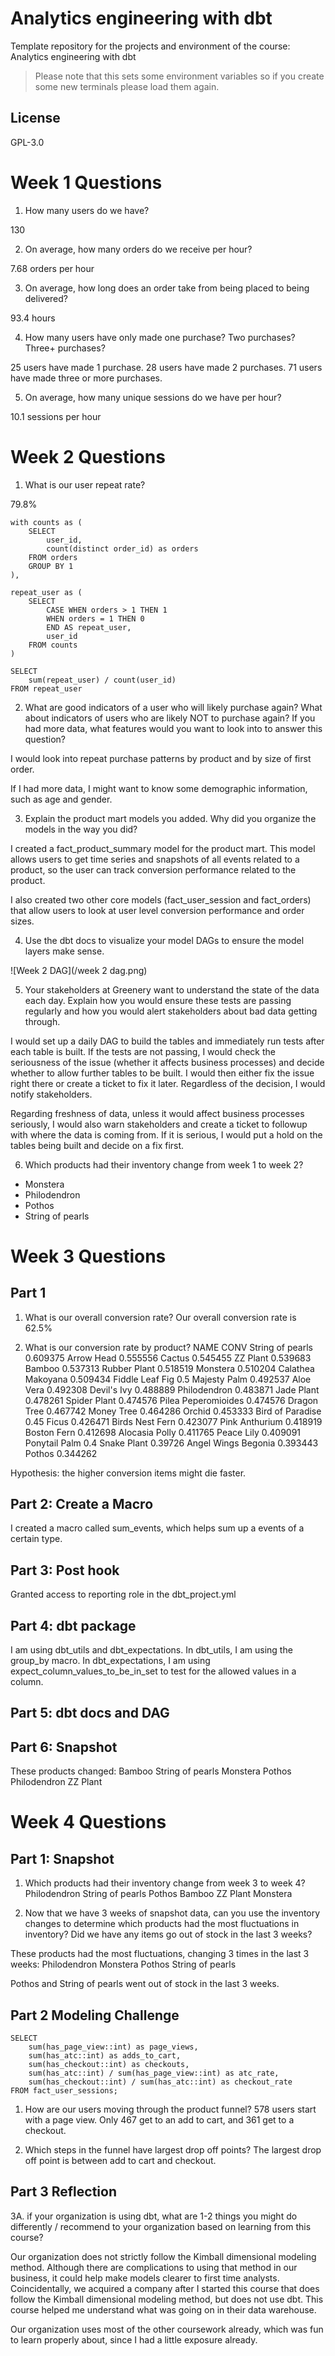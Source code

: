 # Analytics engineering with dbt

Template repository for the projects and environment of the course: Analytics engineering with dbt

> Please note that this sets some environment variables so if you create some new terminals please load them again.

## License
GPL-3.0

# Week 1 Questions

1. How many users do we have?

130

2. On average, how many orders do we receive per hour?

7.68 orders per hour

3. On average, how long does an order take from being placed to being delivered?

93.4 hours

4. How many users have only made one purchase? Two purchases? Three+ purchases?

25 users have made 1 purchase. 28 users have made 2 purchases. 71 users have made three or more purchases.

5. On average, how many unique sessions do we have per hour?

10.1 sessions per hour

# Week 2 Questions

1. What is our user repeat rate?

79.8%

    with counts as (
        SELECT 
            user_id,
            count(distinct order_id) as orders
        FROM orders
        GROUP BY 1
    ),

    repeat_user as (
        SELECT
            CASE WHEN orders > 1 THEN 1
            WHEN orders = 1 THEN 0
            END AS repeat_user,
            user_id
        FROM counts
    )

    SELECT
        sum(repeat_user) / count(user_id)
    FROM repeat_user

2. What are good indicators of a user who will likely purchase again? What about indicators of users who are likely NOT to purchase again? If you had more data, what features would you want to look into to answer this question?

I would look into repeat purchase patterns by product and by size of first order. 

If I had more data, I might want to know some demographic information, such as age and gender. 

3. Explain the product mart models you added. Why did you organize the models in the way you did?

I created a fact_product_summary model for the product mart. This model allows users to get time series and snapshots of all events related to a product, so the user can track conversion performance related to the product.

I also created two other core models (fact_user_session and fact_orders) that allow users to look at user level conversion performance and order sizes.

4. Use the dbt docs to visualize your model DAGs to ensure the model layers make sense.

![Week 2 DAG](/week 2 dag.png)

5. Your stakeholders at Greenery want to understand the state of the data each day. Explain how you would ensure these tests are passing regularly and how you would alert stakeholders about bad data getting through.

I would set up a daily DAG to build the tables and immediately run tests after each table is built. If the tests are not passing, I would check the seriousness of the issue (whether it affects business processes) and decide whether to allow further tables to be built. I would then either fix the issue right there or create a ticket to fix it later. Regardless of the decision, I would notify stakeholders.

Regarding freshness of data, unless it would affect business processes seriously, I would also warn stakeholders and create a ticket to followup with where the data is coming from. If it is serious, I would put a hold on the tables being built and decide on a fix first. 

6. Which products had their inventory change from week 1 to week 2? 
- Monstera
- Philodendron
- Pothos
- String of pearls

# Week 3 Questions
## Part 1
1. What is our overall conversion rate?
Our overall conversion rate is 62.5%

2. What is our conversion rate by product?
NAME	CONV
String of pearls	0.609375
Arrow Head	0.555556
Cactus	0.545455
ZZ Plant	0.539683
Bamboo	0.537313
Rubber Plant	0.518519
Monstera	0.510204
Calathea Makoyana	0.509434
Fiddle Leaf Fig	0.5
Majesty Palm	0.492537
Aloe Vera	0.492308
Devil's Ivy	0.488889
Philodendron	0.483871
Jade Plant	0.478261
Spider Plant	0.474576
Pilea Peperomioides	0.474576
Dragon Tree	0.467742
Money Tree	0.464286
Orchid	0.453333
Bird of Paradise	0.45
Ficus	0.426471
Birds Nest Fern	0.423077
Pink Anthurium	0.418919
Boston Fern	0.412698
Alocasia Polly	0.411765
Peace Lily	0.409091
Ponytail Palm	0.4
Snake Plant	0.39726
Angel Wings Begonia	0.393443
Pothos	0.344262

Hypothesis: the higher conversion items might die faster.

## Part 2: Create a Macro

I created a macro called sum_events, which helps sum up a events of a certain type.

## Part 3: Post hook

Granted access to reporting role in the dbt_project.yml

## Part 4: dbt package

I am using dbt_utils and dbt_expectations. In dbt_utils, I am using the group_by macro. In dbt_expectations, I am using expect_column_values_to_be_in_set to test for the allowed values in a column.

## Part 5: dbt docs and DAG

## Part 6: Snapshot

These products changed:
Bamboo
String of pearls
Monstera
Pothos
Philodendron
ZZ Plant

# Week 4 Questions
## Part 1: Snapshot
1. Which products had their inventory change from week 3 to week 4? 
Philodendron
String of pearls
Pothos
Bamboo
ZZ Plant
Monstera

2. Now that we have 3 weeks of snapshot data, can you use the inventory changes to determine which products had the most fluctuations in inventory? Did we have any items go out of stock in the last 3 weeks?

These products had the most fluctuations, changing 3 times in the last 3 weeks:
Philodendron
Monstera
Pothos
String of pearls 

Pothos and String of pearls went out of stock in the last 3 weeks.

## Part 2 Modeling Challenge
    SELECT
        sum(has_page_view::int) as page_views,
        sum(has_atc::int) as adds_to_cart,
        sum(has_checkout::int) as checkouts,
        sum(has_atc::int) / sum(has_page_view::int) as atc_rate,
        sum(has_checkout::int) / sum(has_atc::int) as checkout_rate
    FROM fact_user_sessions;

1. How are our users moving through the product funnel?
578 users start with a page view. Only 467 get to an add to cart, and 361 get to a checkout.

2. Which steps in the funnel have largest drop off points?
The largest drop off point is between add to cart and checkout.

## Part 3 Reflection

3A. if your organization is using dbt, what are 1-2 things you might do differently / recommend to your organization based on learning from this course?

Our organization does not strictly follow the Kimball dimensional modeling method. Although there are complications to using that method in our business, it could help make models clearer to first time analysts. Coincidentally, we acquired a company after I started this course that does follow the Kimball dimensional modeling method, but does not use dbt. This course helped me understand what was going on in their data warehouse. 

Our organization uses most of the other coursework already, which was fun to learn properly about, since I had a little exposure already. 
